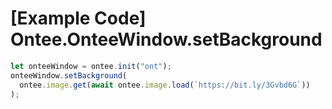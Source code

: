 # [Example Code] Ontee.OnteeWindow.setBackground

```ts
let onteeWindow = ontee.init("ont");
onteeWindow.setBackground(
  ontee.image.get(await ontee.image.load(`https://bit.ly/3Gvbd6G`))
);
```
